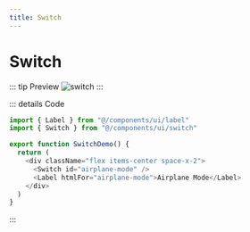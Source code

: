 ```yaml
---
title: Switch
---
```


# Switch

::: tip Preview
![switch](/components/toggle.png)
:::

::: details Code
```js
import { Label } from "@/components/ui/label"
import { Switch } from "@/components/ui/switch"

export function SwitchDemo() {
  return (
    <div className="flex items-center space-x-2">
      <Switch id="airplane-mode" />
      <Label htmlFor="airplane-mode">Airplane Mode</Label>
    </div>
  )
}
```
:::